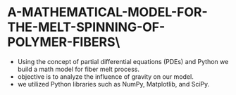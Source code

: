 # A-MATHEMATICAL-MODEL-FOR-THE-MELT-SPINNING-OF-POLYMER-FIBERS\

* Using the concept of partial differential equations (PDEs) and Python we build a math model for fiber melt process.
* objective is to analyze the influence of gravity on our model.
* we utilized Python libraries such as NumPy, Matplotlib, and SciPy.
